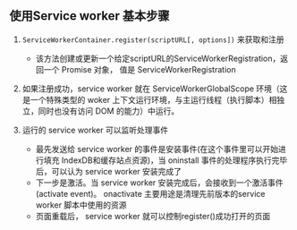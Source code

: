 
## 使用Service worker 基本步骤
1. `ServiceWorkerContainer.register(scriptURL[, options])` 来获取和注册
    * 该方法创建或更新一个给定scriptURL的ServiceWorkerRegistration，返回一个 Promise 对象， 值是 ServiceWorkerRegistration

2. 如果注册成功，service worker 就在 ServiceWorkerGlobalScope 环境（这是一个特殊类型的 woker 上下文运行环境，与主运行线程（执行脚本）相独立，同时也没有访问 DOM 的能力）中运行。

3. 运行的 service worker 可以监听处理事件
    * 最先发送给 service worker 的事件是安装事件(在这个事件里可以开始进行填充 IndexDB和缓存站点资源)，当 oninstall 事件的处理程序执行完毕后，可以认为 service worker 安装完成了
    * 下一步是激活。当 service worker 安装完成后，会接收到一个激活事件(activate event)。 onactivate 主要用途是清理先前版本的service worker 脚本中使用的资源
    * 页面重载后， service worker 就可以控制register()成功打开的页面
